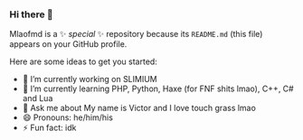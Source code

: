 ### Hi there 👋


Mlaofmd is a ✨ _special_ ✨ repository because its `README.md` (this file) appears on your GitHub profile.

Here are some ideas to get you started:

- 🔭 I’m currently working on SLIMIUM
- 🌱 I’m currently learning PHP, Python, Haxe (for FNF shits lmao), C++, C# and Lua
- 💬 Ask me about My name is Victor and I love touch grass lmao
- 😄 Pronouns: he/him/his
- ⚡ Fun fact: idk
